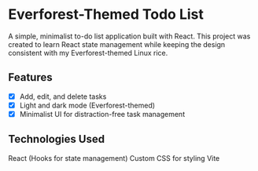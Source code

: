 # Everforest-Themed Todo List
A simple, minimalist to-do list application built with React. This project was created to learn React state management while keeping the design consistent with my Everforest-themed Linux rice.

## Features
- [x] Add, edit, and delete tasks
- [x] Light and dark mode (Everforest-themed)
- [x] Minimalist UI for distraction-free task management

## Technologies Used
React (Hooks for state management)
Custom CSS for styling
Vite